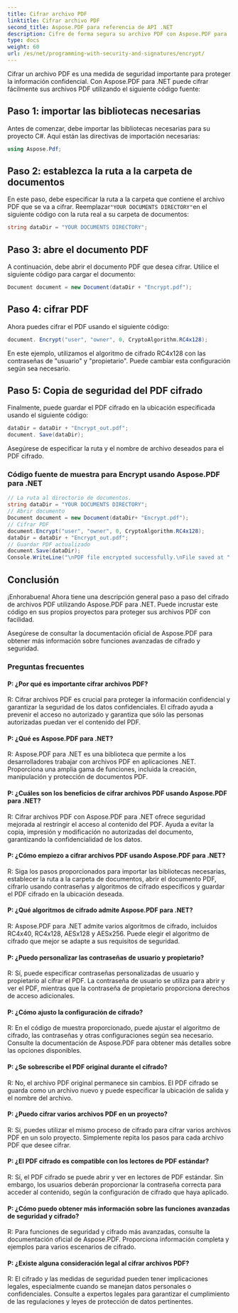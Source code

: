 ```yaml
---
title: Cifrar archivo PDF
linktitle: Cifrar archivo PDF
second_title: Aspose.PDF para referencia de API .NET
description: Cifre de forma segura su archivo PDF con Aspose.PDF para .NET.
type: docs
weight: 60
url: /es/net/programming-with-security-and-signatures/encrypt/
---
```

Cifrar un archivo PDF es una medida de seguridad importante para proteger la información confidencial. Con Aspose.PDF para .NET puede cifrar fácilmente sus archivos PDF utilizando el siguiente código fuente:

## Paso 1: importar las bibliotecas necesarias

Antes de comenzar, debe importar las bibliotecas necesarias para su proyecto C#. Aquí están las directivas de importación necesarias:

```csharp
using Aspose.Pdf;
```

## Paso 2: establezca la ruta a la carpeta de documentos

 En este paso, debe especificar la ruta a la carpeta que contiene el archivo PDF que se va a cifrar. Reemplazar`"YOUR DOCUMENTS DIRECTORY"`en el siguiente código con la ruta real a su carpeta de documentos:

```csharp
string dataDir = "YOUR DOCUMENTS DIRECTORY";
```

## Paso 3: abre el documento PDF

A continuación, debe abrir el documento PDF que desea cifrar. Utilice el siguiente código para cargar el documento:

```csharp
Document document = new Document(dataDir + "Encrypt.pdf");
```

## Paso 4: cifrar PDF

Ahora puedes cifrar el PDF usando el siguiente código:

```csharp
document. Encrypt("user", "owner", 0, CryptoAlgorithm.RC4x128);
```

En este ejemplo, utilizamos el algoritmo de cifrado RC4x128 con las contraseñas de "usuario" y "propietario". Puede cambiar esta configuración según sea necesario.

## Paso 5: Copia de seguridad del PDF cifrado

Finalmente, puede guardar el PDF cifrado en la ubicación especificada usando el siguiente código:

```csharp
dataDir = dataDir + "Encrypt_out.pdf";
document. Save(dataDir);
```

Asegúrese de especificar la ruta y el nombre de archivo deseados para el PDF cifrado.

### Código fuente de muestra para Encrypt usando Aspose.PDF para .NET 
```csharp
// La ruta al directorio de documentos.
string dataDir = "YOUR DOCUMENTS DIRECTORY";
// Abrir documento
Document document = new Document(dataDir+ "Encrypt.pdf");
// Cifrar PDF
document.Encrypt("user", "owner", 0, CryptoAlgorithm.RC4x128);
dataDir = dataDir + "Encrypt_out.pdf";
// Guardar PDF actualizado
document.Save(dataDir);
Console.WriteLine("\nPDF file encrypted successfully.\nFile saved at " + dataDir);
```

## Conclusión

¡Enhorabuena! Ahora tiene una descripción general paso a paso del cifrado de archivos PDF utilizando Aspose.PDF para .NET. Puede incrustar este código en sus propios proyectos para proteger sus archivos PDF con facilidad.

Asegúrese de consultar la documentación oficial de Aspose.PDF para obtener más información sobre funciones avanzadas de cifrado y seguridad.

### Preguntas frecuentes

#### P: ¿Por qué es importante cifrar archivos PDF?

R: Cifrar archivos PDF es crucial para proteger la información confidencial y garantizar la seguridad de los datos confidenciales. El cifrado ayuda a prevenir el acceso no autorizado y garantiza que sólo las personas autorizadas puedan ver el contenido del PDF.

#### P: ¿Qué es Aspose.PDF para .NET?

R: Aspose.PDF para .NET es una biblioteca que permite a los desarrolladores trabajar con archivos PDF en aplicaciones .NET. Proporciona una amplia gama de funciones, incluida la creación, manipulación y protección de documentos PDF.

#### P: ¿Cuáles son los beneficios de cifrar archivos PDF usando Aspose.PDF para .NET?

R: Cifrar archivos PDF con Aspose.PDF para .NET ofrece seguridad mejorada al restringir el acceso al contenido del PDF. Ayuda a evitar la copia, impresión y modificación no autorizadas del documento, garantizando la confidencialidad de los datos.

#### P: ¿Cómo empiezo a cifrar archivos PDF usando Aspose.PDF para .NET?

R: Siga los pasos proporcionados para importar las bibliotecas necesarias, establecer la ruta a la carpeta de documentos, abrir el documento PDF, cifrarlo usando contraseñas y algoritmos de cifrado específicos y guardar el PDF cifrado en la ubicación deseada.

#### P: ¿Qué algoritmos de cifrado admite Aspose.PDF para .NET?

R: Aspose.PDF para .NET admite varios algoritmos de cifrado, incluidos RC4x40, RC4x128, AESx128 y AESx256. Puede elegir el algoritmo de cifrado que mejor se adapte a sus requisitos de seguridad.

#### P: ¿Puedo personalizar las contraseñas de usuario y propietario?

R: Sí, puede especificar contraseñas personalizadas de usuario y propietario al cifrar el PDF. La contraseña de usuario se utiliza para abrir y ver el PDF, mientras que la contraseña de propietario proporciona derechos de acceso adicionales.

#### P: ¿Cómo ajusto la configuración de cifrado?

R: En el código de muestra proporcionado, puede ajustar el algoritmo de cifrado, las contraseñas y otras configuraciones según sea necesario. Consulte la documentación de Aspose.PDF para obtener más detalles sobre las opciones disponibles.

#### P: ¿Se sobrescribe el PDF original durante el cifrado?

R: No, el archivo PDF original permanece sin cambios. El PDF cifrado se guarda como un archivo nuevo y puede especificar la ubicación de salida y el nombre del archivo.

#### P: ¿Puedo cifrar varios archivos PDF en un proyecto?

R: Sí, puedes utilizar el mismo proceso de cifrado para cifrar varios archivos PDF en un solo proyecto. Simplemente repita los pasos para cada archivo PDF que desee cifrar.

#### P: ¿El PDF cifrado es compatible con los lectores de PDF estándar?

R: Sí, el PDF cifrado se puede abrir y ver en lectores de PDF estándar. Sin embargo, los usuarios deberán proporcionar la contraseña correcta para acceder al contenido, según la configuración de cifrado que haya aplicado.

#### P: ¿Cómo puedo obtener más información sobre las funciones avanzadas de seguridad y cifrado?

R: Para funciones de seguridad y cifrado más avanzadas, consulte la documentación oficial de Aspose.PDF. Proporciona información completa y ejemplos para varios escenarios de cifrado.

#### P: ¿Existe alguna consideración legal al cifrar archivos PDF?

R: El cifrado y las medidas de seguridad pueden tener implicaciones legales, especialmente cuando se manejan datos personales o confidenciales. Consulte a expertos legales para garantizar el cumplimiento de las regulaciones y leyes de protección de datos pertinentes.